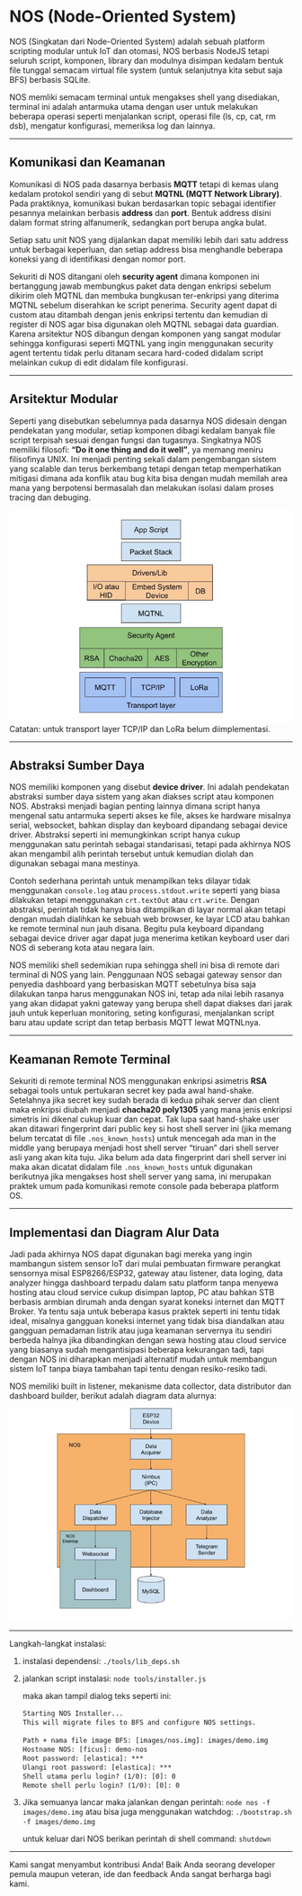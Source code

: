# NOS (Node-Oriented System)

NOS (Singkatan dari Node-Oriented System) adalah sebuah platform scripting modular untuk IoT dan otomasi, NOS berbasis NodeJS tetapi seluruh script, komponen, library dan modulnya disimpan kedalam bentuk file tunggal semacam virtual file system (untuk selanjutnya kita sebut saja BFS) berbasis SQLite.

NOS memliki semacam terminal untuk mengakses shell yang disediakan, terminal ini adalah antarmuka utama dengan user untuk melakukan beberapa operasi seperti menjalankan script, operasi file (ls, cp, cat, rm dsb), mengatur konfigurasi, memeriksa log dan lainnya.

---

## Komunikasi dan Keamanan

Komunikasi di NOS pada dasarnya berbasis **MQTT** tetapi di kemas ulang kedalam protokol sendiri yang di sebut **MQTNL (MQTT Network Library)**. Pada praktiknya, komunikasi bukan berdasarkan topic sebagai identifier pesannya melainkan berbasis **address** dan **port**. Bentuk address disini dalam format string alfanumerik, sedangkan port berupa angka bulat.

Setiap satu unit NOS yang dijalankan dapat memiliki lebih dari satu address untuk berbagai keperluan, dan setiap address bisa menghandle beberapa koneksi yang di identifikasi dengan nomor port.

Sekuriti di NOS ditangani oleh **security agent** dimana komponen ini bertanggung jawab membungkus paket data dengan enkripsi sebelum dikirim oleh MQTNL dan membuka bungkusan ter-enkripsi yang diterima MQTNL sebelum diserahkan ke script penerima. Security agent dapat di custom atau ditambah dengan jenis enkripsi tertentu dan kemudian di register di NOS agar bisa digunakan oleh MQTNL sebagai data guardian. Karena arsitektur NOS dibangun dengan komponen yang sangat modular sehingga konfigurasi seperti MQTNL yang ingin menggunakan security agent tertentu tidak perlu ditanam secara hard-coded didalam script melainkan cukup di edit didalam file konfigurasi.

---

## Arsitektur Modular

Seperti yang disebutkan sebelumnya pada dasarnya NOS didesain dengan pendekatan yang modular, setiap komponen dibagi kedalam banyak file script terpisah sesuai dengan fungsi dan tugasnya. Singkatnya NOS memiliki filosofi: **“Do it one thing and do it well”**, ya memang meniru filisofinya UNIX. Ini menjadi penting sekali dalam pengembangan sistem yang scalable dan terus berkembang tetapi dengan tetap memperhatikan mitigasi dimana ada konflik atau bug kita bisa dengan mudah memilah area mana yang berpotensi bermasalah dan melakukan isolasi dalam proses tracing dan debuging.

![Arsitektur Komunikasi di NOS](docs/arsitektur-mqtnl.jpg)
Catatan: untuk transport layer TCP/IP dan LoRa belum diimplementasi.

---

## Abstraksi Sumber Daya

NOS memiliki komponen yang disebut **device driver**. Ini adalah pendekatan abstraksi sumber daya sistem yang akan diakses script atau komponen NOS. Abstraksi menjadi bagian penting lainnya dimana script hanya mengenal satu antarmuka seperti akses ke file, akses ke hardware misalnya serial, websocket, bahkan display dan keyboard dipandang sebagai device driver. Abstraksi seperti ini memungkinkan script hanya cukup menggunakan satu perintah sebagai standarisasi, tetapi pada akhirnya NOS akan mengambil alih perintah tersebut untuk kemudian diolah dan digunakan sebagai mana mestinya.

Contoh sederhana perintah untuk menampilkan teks dilayar tidak menggunakan `console.log` atau `process.stdout.write` seperti yang biasa dilakukan tetapi menggunakan `crt.textOut` atau `crt.write`. Dengan abstraksi, perintah tidak hanya bisa ditampilkan di layar normal akan tetapi dengan mudah dialihkan ke sebuah web browser, ke layar LCD atau bahkan ke remote terminal nun jauh disana. Begitu pula keyboard dipandang sebagai device driver agar dapat juga menerima ketikan keyboard user dari NOS di seberang kota atau negara lain.

NOS memiliki shell sedemikian rupa sehingga shell ini bisa di remote dari terminal di NOS yang lain. Penggunaan NOS sebagai gateway sensor dan penyedia dashboard yang berbasiskan MQTT sebetulnya bisa saja dilakukan tanpa harus menggunakan NOS ini, tetap ada nilai lebih rasanya yang akan didapat yakni gateway yang berupa shell dapat diakses dari jarak jauh untuk keperluan monitoring, seting konfigurasi, menjalankan script baru atau update script dan tetap berbasis MQTT lewat MQTNLnya.

---

## Keamanan Remote Terminal

Sekuriti di remote terminal NOS menggunakan enkripsi asimetris **RSA** sebagai tools untuk pertukaran secret key pada awal hand-shake. Setelahnya jika secret key sudah berada di kedua pihak server dan client maka enkripsi diubah menjadi **chacha20 poly1305** yang mana jenis enkripsi simetris ini dikenal cukup kuar dan cepat. Tak lupa saat hand-shake user akan ditawari fingerprint dari public key si host shell server ini (jika memang belum tercatat di file `.nos_known_hosts`) untuk mencegah ada man in the middle yang berupaya menjadi host shell server “tiruan” dari shell server asli yang akan kita tuju. Jika belum ada data fingerprint dari shell server ini maka akan dicatat didalam file `.nos_known_hosts` untuk digunakan berikutnya jika mengakses host shell server yang sama, ini merupakan praktek umum pada komunikasi remote console pada beberapa platform OS.

---

## Implementasi dan Diagram Alur Data

Jadi pada akhirnya NOS dapat digunakan bagi mereka yang ingin mambangun sistem sensor IoT dari mulai pembuatan firmware perangkat sensornya misal ESP8266/ESP32, gateway atau listener, data loging, data analyzer hingga dashboard terpadu dalam satu platform tanpa menyewa hosting atau cloud service cukup disimpan laptop, PC atau bahkan STB berbasis armbian dirumah anda dengan syarat koneksi internet dan MQTT Broker. Ya tentu saja untuk beberapa kasus praktek seperti ini tentu tidak ideal, misalnya gangguan koneksi internet yang tidak bisa diandalkan atau gangguan pemadaman listrik atau juga keamanan servernya itu sendiri berbeda halnya jika dibandingkan dengan sewa hosting atau cloud service yang biasanya sudah mengantisipasi beberapa kekurangan tadi, tapi dengan NOS ini diharapkan menjadi alternatif mudah untuk membangun sistem IoT tanpa biaya tambahan tapi tentu dengan resiko-resiko tadi.

NOS memiliki built in listener, mekanisme data collector, data distributor dan dashboard builder, berikut adalah diagram data alurnya:

![Alur Data Monitoring Sensor](docs/diagram-iot-nos.jpg)

---


Langkah-langkat instalasi:

1. instalasi dependensi:
   `./tools/lib_deps.sh`

2. jalankan script instalasi:
   `node tools/installer.js`

	maka akan tampil dialog teks seperti ini:
	```
	Starting NOS Installer...
	This will migrate files to BFS and configure NOS settings.
	
	Path + nama file image BFS: [images/nos.img]: images/demo.img
	Hostname NOS: [ficus]: demo-nos
	Root password: [elastica]: ***
	Ulangi root password: [elastica]: ***
	Shell utama perlu login? (1/0): [0]: 0
	Remote shell perlu login? (1/0): [0]: 0
 	```
 3. Jika semuanya lancar maka jalankan dengan perintah:
    `node nos -f images/demo.img`
    atau bisa juga menggunakan watchdog:
    `./bootstrap.sh -f images/demo.img`

	untuk keluar dari NOS berikan perintah di shell command:
	`shutdown`

---

Kami sangat menyambut kontribusi Anda! Baik Anda seorang developer pemula maupun veteran, ide dan feedback Anda sangat berharga bagi kami.
